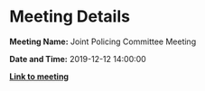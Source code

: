 # Meeting Details

**Meeting Name:** Joint Policing Committee Meeting

**Date and Time:** 2019-12-12 14:00:00

**<a href="https://www.limerick.ie/council/whats-on/joint-policing-committee-meeting-8" target="_blank">Link to meeting</a>**
